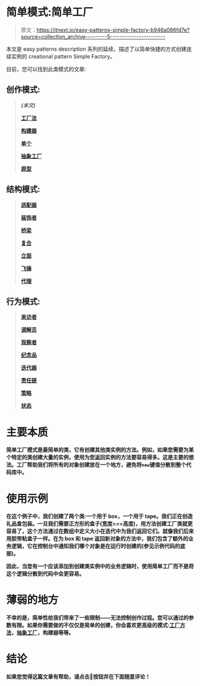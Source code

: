 # 简单模式:简单工厂

> 原文：<https://itnext.io/easy-patterns-simple-factory-b946a086fd7e?source=collection_archive---------5----------------------->

本文是 easy patterns description 系列的延续，描述了以简单快捷的方式创建连续实例的 creational pattern Simple Factory。

目前，您可以找到此类模式的文章:

## 创作模式:

> [](/easy-patterns-simple-factory-b946a086fd7e)***(本文)***
> 
> **[**工厂法**](/easy-patterns-factory-method-5f27385ac5c)**
> 
> **[**构建器**](/easy-patterns-builder-d85655bcf8aa)**
> 
> **[**单个**](/easy-patterns-singleton-283356fb29bf)**
> 
> **[**抽象工厂**](/easy-patterns-abstract-factory-2325cb398fc6)**
> 
> **[**原型**](/easy-patterns-prototype-e03ec6962f89)**

## **结构模式:**

> **[**适配器**](/easy-patterns-adapter-9b5806cb346f)**
> 
> **[**装饰者**](/easy-patterns-decorator-eaa96c0550ea)**
> 
> **[**桥梁**](/easy-patterns-bridge-28d50dc25f9f)**
> 
> **[**复合**](/easy-patterns-composite-8b28aa1f158)**
> 
> **[**立面**](/easy-patterns-facade-8cb185f4f44f)**
> 
> **[**飞锤**](/easy-patterns-flyweight-dab4c018f7f5)**
> 
> **[**代理**](/easy-patterns-proxy-45fc3a648020)**

## **行为模式:**

> **[**来访者**](/easy-patterns-visitor-b8ef57eb957)**
> 
> **[**调解员**](/easy-patterns-mediator-e0bf18fefdf9)**
> 
> **[**观察者**](/easy-patterns-observer-63c832d41ffd)**
> 
> **[**纪念品**](/easy-patterns-memento-ce966cec7478)**
> 
> **[**迭代器**](/easy-patterns-iterator-f5c0dd85957)**
> 
> **[**责任链**](/easy-patterns-chain-of-responsibility-9a84307ad837)**
> 
> **[**策略**](/easy-patterns-strategy-ecb6f6fc0ef3)**
> 
> **[**状态**](/easy-patterns-state-ec87a1a487b4)**

# **主要本质**

**简单工厂模式是最简单的类，它有创建其他类实例的方法。例如，如果您需要为某个特定的类创建大量的实例，使用为您返回实例的方法要容易得多。这是主要的想法。工厂帮助我们将所有的对象创建放在一个地方，避免将`new`键值分散到整个代码库中。**

# **使用示例**

**在这个例子中，我们创建了两个类:一个用于 box，一个用于 tape。我们正在创造礼品盒包装。一旦我们需要正方形的盒子(宽度===高度)，用方法创建工厂类就更容易了，这个方法通过在数组中定义大小在迭代中为我们返回它们。就像我们后来用胶带粘盒子一样。在为 box 和 tape 返回新对象的方法中，我们包含了额外的业务逻辑，它在控制台中通知我们哪个对象是在运行时创建的(参见示例代码的底部)。**

**因此，当您有一个应该添加到创建类实例中的业务逻辑时，使用简单工厂而不是将这个逻辑分散到代码中会更容易。**

# **薄弱的地方**

**不幸的是，简单性给我们带来了一些限制——无法控制创作过程。您可以通过的参数有限。如果你需要做的不仅仅是简单的创建，你会喜欢更高级的模式:[工厂方法](/easy-patterns-factory-method-5f27385ac5c)，[抽象工厂](/easy-patterns-abstract-factory-2325cb398fc6)，构建器等等。**

# **结论**

**如果您觉得这篇文章有帮助，请点击👏按钮并在下面随意评论！**